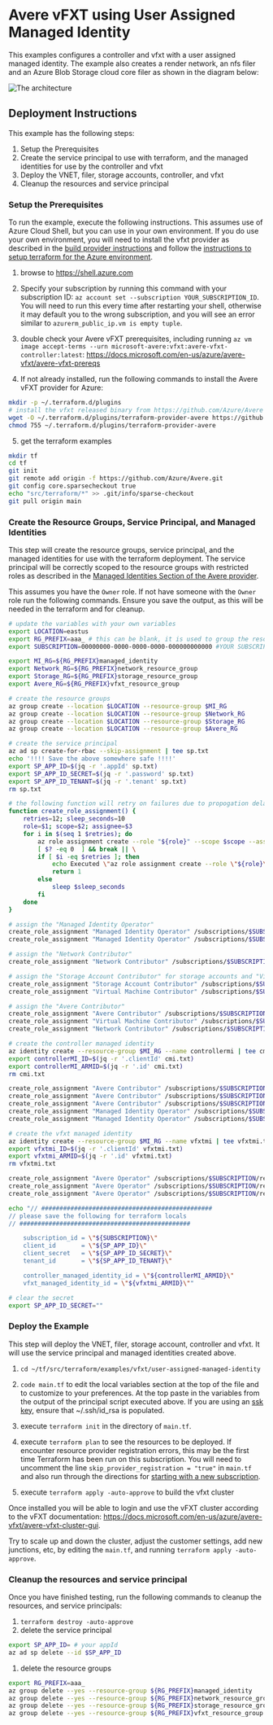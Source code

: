 # Avere vFXT using User Assigned Managed Identity

This examples configures a controller and vfxt with a user assigned managed identity.  The example also creates a render network, an nfs filer and an Azure Blob Storage cloud core filer as shown in the diagram below:

![The architecture](../../../../../docs/images/terraform/userassignedmi.png)

## Deployment Instructions

This example has the following steps:

1. Setup the Prerequisites
1. Create the service principal to use with terraform, and the managed identities for use by the controller and vfxt
1. Deploy the VNET, filer, storage accounts, controller, and vfxt
1. Cleanup the resources and service principal

### Setup the Prerequisites

To run the example, execute the following instructions.  This assumes use of Azure Cloud Shell, but you can use in your own environment.  If you do use your own environment, you will need to install the vfxt provider as described in the [build provider instructions](../../../providers/terraform-provider-avere#build-the-terraform-provider-binary) and follow the [instructions to setup terraform for the Azure environment](https://docs.microsoft.com/en-us/azure/terraform/terraform-install-configure).

1. browse to https://shell.azure.com

2. Specify your subscription by running this command with your subscription ID:  ```az account set --subscription YOUR_SUBSCRIPTION_ID```.  You will need to run this every time after restarting your shell, otherwise it may default you to the wrong subscription, and you will see an error similar to `azurerm_public_ip.vm is empty tuple`.

3. double check your Avere vFXT prerequisites, including running `az vm image accept-terms --urn microsoft-avere:vfxt:avere-vfxt-controller:latest`: https://docs.microsoft.com/en-us/azure/avere-vfxt/avere-vfxt-prereqs

4. If not already installed, run the following commands to install the Avere vFXT provider for Azure:
```bash
mkdir -p ~/.terraform.d/plugins
# install the vfxt released binary from https://github.com/Azure/Avere
wget -O ~/.terraform.d/plugins/terraform-provider-avere https://github.com/Azure/Avere/releases/download/tfprovider_v0.9.17/terraform-provider-avere
chmod 755 ~/.terraform.d/plugins/terraform-provider-avere
```

5. get the terraform examples
```bash
mkdir tf
cd tf
git init
git remote add origin -f https://github.com/Azure/Avere.git
git config core.sparsecheckout true
echo "src/terraform/*" >> .git/info/sparse-checkout
git pull origin main
```

### Create the Resource Groups, Service Principal, and Managed Identities

This step will create the resource groups, service principal, and the managed identities for use with the terraform deployment.  The service principal will be correctly scoped to the resource groups with restricted roles as described in the [Managed Identities Section of the Avere provider](../../../providers/terraform-provider-avere#managed-identities).

This assumes you have the `Owner` role.  If not have someone with the `Owner` role run the following commands.  Ensure you save the output, as this will be needed in the terraform and for cleanup.

```bash
# update the variables with your own variables
export LOCATION=eastus
export RG_PREFIX=aaa_ # this can be blank, it is used to group the resource groups together
export SUBSCRIPTION=00000000-0000-0000-0000-000000000000 #YOUR SUBSCRIPTION

export MI_RG=${RG_PREFIX}managed_identity
export Network_RG=${RG_PREFIX}network_resource_group
export Storage_RG=${RG_PREFIX}storage_resource_group
export Avere_RG=${RG_PREFIX}vfxt_resource_group

# create the resource groups
az group create --location $LOCATION --resource-group $MI_RG
az group create --location $LOCATION --resource-group $Network_RG
az group create --location $LOCATION --resource-group $Storage_RG
az group create --location $LOCATION --resource-group $Avere_RG

# create the service principal
az ad sp create-for-rbac --skip-assignment | tee sp.txt
echo '!!!! Save the above somewhere safe !!!!'
export SP_APP_ID=$(jq -r '.appId' sp.txt)
export SP_APP_ID_SECRET=$(jq -r '.password' sp.txt)
export SP_APP_ID_TENANT=$(jq -r '.tenant' sp.txt)
rm sp.txt

# the following function will retry on failures due to propogation delays
function create_role_assignment() {
    retries=12; sleep_seconds=10
    role=$1; scope=$2; assignee=$3
    for i in $(seq 1 $retries); do
        az role assignment create --role "${role}" --scope $scope --assignee $assignee
        [ $? -eq 0  ] && break || \
        if [ $i -eq $retries ]; then
            echo Executed \"az role assignment create --role \"${role}\" --scope $scope --assignee $assignee\" $i times;
            return 1
        else
            sleep $sleep_seconds
        fi
    done
}

# assign the "Managed Identity Operator"
create_role_assignment "Managed Identity Operator" /subscriptions/$SUBSCRIPTION/resourceGroups/$MI_RG $SP_APP_ID
create_role_assignment "Managed Identity Operator" /subscriptions/$SUBSCRIPTION/resourceGroups/$Avere_RG $SP_APP_ID

# assign the "Network Contributor"
create_role_assignment "Network Contributor" /subscriptions/$SUBSCRIPTION/resourceGroups/$Network_RG $SP_APP_ID

# assign the "Storage Account Contributor" for storage accounts and "Virtual Machine Contributor" for NFS Filers
create_role_assignment "Storage Account Contributor" /subscriptions/$SUBSCRIPTION/resourceGroups/$Storage_RG $SP_APP_ID
create_role_assignment "Virtual Machine Contributor" /subscriptions/$SUBSCRIPTION/resourceGroups/$Storage_RG $SP_APP_ID

# assign the "Avere Contributor"
create_role_assignment "Avere Contributor" /subscriptions/$SUBSCRIPTION/resourceGroups/$Avere_RG $SP_APP_ID
create_role_assignment "Virtual Machine Contributor" /subscriptions/$SUBSCRIPTION/resourceGroups/$Avere_RG $SP_APP_ID
create_role_assignment "Network Contributor" /subscriptions/$SUBSCRIPTION/resourceGroups/$Avere_RG $SP_APP_ID

# create the controller managed identity
az identity create --resource-group $MI_RG --name controllermi | tee cmi.txt
export controllerMI_ID=$(jq -r '.clientId' cmi.txt)
export controllerMI_ARMID=$(jq -r '.id' cmi.txt)
rm cmi.txt

create_role_assignment "Avere Contributor" /subscriptions/$SUBSCRIPTION/resourceGroups/$Avere_RG $controllerMI_ID
create_role_assignment "Avere Contributor" /subscriptions/$SUBSCRIPTION/resourceGroups/$Network_RG $controllerMI_ID 
create_role_assignment "Avere Contributor" /subscriptions/$SUBSCRIPTION/resourceGroups/$Storage_RG $controllerMI_ID 
create_role_assignment "Managed Identity Operator" /subscriptions/$SUBSCRIPTION/resourceGroups/$Avere_RG $controllerMI_ID 
create_role_assignment "Managed Identity Operator" /subscriptions/$SUBSCRIPTION/resourceGroups/$MI_RG $controllerMI_ID 

# create the vfxt managed identity
az identity create --resource-group $MI_RG --name vfxtmi | tee vfxtmi.txt
export vfxtmi_ID=$(jq -r '.clientId' vfxtmi.txt)
export vfxtmi_ARMID=$(jq -r '.id' vfxtmi.txt)
rm vfxtmi.txt

create_role_assignment "Avere Operator" /subscriptions/$SUBSCRIPTION/resourceGroups/$Avere_RG $vfxtmi_ID
create_role_assignment "Avere Operator" /subscriptions/$SUBSCRIPTION/resourceGroups/$Network_RG $vfxtmi_ID 
create_role_assignment "Avere Operator" /subscriptions/$SUBSCRIPTION/resourceGroups/$Storage_RG $vfxtmi_ID 

echo "// ###############################################
// please save the following for terraform locals
// ###############################################

    subscription_id = \"${SUBSCRIPTION}\"
    client_id       = \"${SP_APP_ID}\"
    client_secret   = \"${SP_APP_ID_SECRET}\"
    tenant_id       = \"${SP_APP_ID_TENANT}\"

    controller_managed_identity_id = \"${controllerMI_ARMID}\"
    vfxt_managed_identity_id = \"${vfxtmi_ARMID}\""

# clear the secret
export SP_APP_ID_SECRET=""
```

### Deploy the Example

This step will deploy the VNET, filer, storage account, controller and vfxt.  It will use the service principal and managed identities created above.

1. `cd ~/tf/src/terraform/examples/vfxt/user-assigned-managed-identity`

1. `code main.tf` to edit the local variables section at the top of the file and to customize to your preferences.  At the top paste in the variables from the output of the principal script executed above.  If you are using an [ssk key](https://docs.microsoft.com/en-us/azure/virtual-machines/linux/mac-create-ssh-keys), ensure that ~/.ssh/id_rsa is populated.

1. execute `terraform init` in the directory of `main.tf`.

1. execute `terraform plan` to see the resources to be deployed.  If encounter resource provider registration errors, this may be the first time Terraform has been run on this subscription.  You will need to uncomment the line `skip_provider_registration = "true"` in `main.tf` and also run through the directions for [starting with a new subscription](../../new-subscription).

1. execute `terraform apply -auto-approve` to build the vfxt cluster

Once installed you will be able to login and use the vFXT cluster according to the vFXT documentation: https://docs.microsoft.com/en-us/azure/avere-vfxt/avere-vfxt-cluster-gui.

Try to scale up and down the cluster, adjust the customer settings, add new junctions, etc, by editing the `main.tf`, and running `terraform apply -auto-approve`.

### Cleanup the resources and service principal

Once you have finished testing, run the following commands to cleanup the resources, and service principals:

1. `terraform destroy -auto-approve`
1. delete the service principal
```bash
export SP_APP_ID= # your appId
az ad sp delete --id $SP_APP_ID
```
1. delete the resource groups
```bash
export RG_PREFIX=aaa_
az group delete --yes --resource-group ${RG_PREFIX}managed_identity
az group delete --yes --resource-group ${RG_PREFIX}network_resource_group
az group delete --yes --resource-group ${RG_PREFIX}storage_resource_group
az group delete --yes --resource-group ${RG_PREFIX}vfxt_resource_group
```
